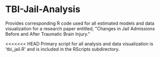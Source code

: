 # TBI-Jail-Analysis
Provides corresponding R code used for all estimated models and data visualization for a research paper entitled, "Changes in Jail Admissions Before and After Traumatic Brain Injury."

<<<<<<< HEAD
Primary script for all analysis and data visualization is 'tbi_jail.R' and is included in the RScripts subdirectory.
